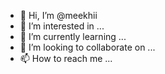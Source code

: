 - 👋 Hi, I’m @meekhii
- 👀 I’m interested in ...
- 🌱 I’m currently learning ...
- 💞️ I’m looking to collaborate on ...
- 📫 How to reach me ...

<!---
meekhii/meekhii is a ✨ special ✨ repository because its `README.md` (this file) appears on your GitHub profile.
You can click the Preview link to take a look at your changes.
--->
